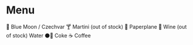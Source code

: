 
# Menu

🍺  Blue Moon / Czechvar
🍸  Martini (out of stock)
🍹  Paperplane
🍷  Wine (out of stock)
    Water
⚫🔴 Coke
☕   Coffee   

